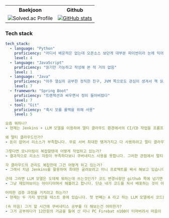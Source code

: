 <!-- 피스피스~! -->
<div align="center">
  

<table>
  <tr>
    <th>Baekjoon</th>
    <th>Github</th>
  </tr>
  <tr>
    <td align="center">
      <!-- 백준 등급 이미지 -->
      <img 
        src="https://mazassumnida.wtf/api/v2/generate_badge?boj=jhb9904" 
        alt="Solved.ac Profile"
      />
    </td>
    <td align="center">
      <!-- 깃허브 통계 이미지 -->
      <a href="https://github.com/anuraghazra/github-readme-stats">
        <img 
          src="https://github-readme-stats.vercel.app/api?username=onestar99&show_icons=true" 
          alt="GitHub stats" 
        />
      </a>
    </td>
  </tr>
</table>



</div>

### Tech stack
```yaml
tech_stack:
  - language: "Python"
    proficiency: "어디서 배운적은 없는데 오픈소스 보던게 대부분 파이썬이라 눈에 익어버리고 어떤게 좋은 코드인지 구분이 가기 시작"
    level: 4
  - language: "JavaScript"
    proficiency: "읽기만 가능하고 작성해 본 적 거의 없음"
    level: 1
  - language: "Java"
    proficiency: "아주 열심히 공부한 정직한 친구, JVM 쪽으로도 관심이 생겨서 책 읽으며 공부 중"
    level: 7
  - framework: "Spring Boot"
    proficiency: "트랜잭션과 싸우면서 정이 들어버렸다"
    level: 7
  - tool: "Git"
    proficiency: "혹시 모를 롤백을 위해 사용"
    level: 5
```

```yaml
요즘 뭐하나?
- 현재는 Jenkins + LLM 모델을 이용하여 멀티 클라우드 환경에서의 CI/CD 작업을 프롬프트와 자연어만으로 자동으로 config 값들을 수정하는 프로젝트를 비밀리에 진행하고 있습니다.

왜 멀티 클라우드인가?
- 돈이 없어서 리소스가 부족합니다. 무료 서버 최대한 땡겨가지고 다 사용하려고 멀티 클라우드로 전환했습니다. 덕분에 관리하기가 너무 복잡해져서 이를 통합적으로 쉽게 관리하기 위해 여러 방법으로 작업 중입니다.

그렇다면 모니터링이 복잡할텐데 어떻게 작업하고 있는가?
- 결과적으로 리소스 자원이 부족하다보니 쿠버네티스 사용을 못합니다. 그러한 관점에서 멀티 클라우드에 있는 각기 서버들의 메트릭 데이터들을 중앙 클라우드(임의의 클라우드)쪽으로 프로메테우스로 통합 전송한 후, 그라파나를 사용하여 관리소스들을 모니터링을 합니다. 월페이퍼 엔진이라는 배경화면을 만들 수 있는 엔진이 있는데, 이걸로 처음에 자바스크립트로 json API를 받아 모니터링 해보려고 했다가 그라파나를 발견해서 써보고 있는데 만족스럽습니다.

각 클라우드의 관리도 복잡한테 그건 어떻게 하고 있는가?
- 그래서 지금 Jenkins를 활용하여 최대한 굴려보려고 미니 프로젝트를 짜서 해보고 있습니다. 클라우드 독립 환경만 지금 5개로 굴려지고 있습니다. 이러다보니 VPC도 설정을 못하고 각기 서버에서 최대한 보안성을 높이기 위해 해당되는 서버들간의 IP만 통신 교류가 진행되야 합니다. 이를 위해 Config 서버를 따로 두고 각 클라우드 환경에서 유기적으로 방화벽을 조정해줘야 합니다. Config 서버가 변경될 때에는 해당 Config 서버의 주소를 다른 서버들에서 변경을 해줘야 합니다. 이를 위해 현재 작업 하고 있는 것이 Jenkins 작업입니다. 해당 프로젝트의 github 배포 서버에서 변동을 주면 자동으로 CI/CD 작업을 할 수 있도록 docker 이미지화와 변경을 자동화하는 작업을 하고 있습니다.

근데 그러면 LLM 모델은 도데체 뭐하는데 쓰는것인가? 코드 변경사항만 github 쪽에 넘기면 config 관련 내용들이 전부 수정되는 것이 아닌가?
- 그냥 재밌어보이는 아이디어여서 해볼려고 합니다. 단순 내가 코드를 쳐서 배포하는 것이 아닌, LLM을 최대한 활용하여 해당 ip 주소들에 대한 프롬프트와 내용만을 변경해달라고 요청하면 자동으로 서비스에 적용되는 것을 보고 싶습니다. 현재 고민중에 있는 것은 LLM 모델이 만든 코드에 대한 검증입니다. 코드의 검증이 마쳐진 후에야 github 쪽으로 push 작업을 할 수 있습니다. LLM 모델이 만든 코드에 대한 신용도가 아직까지는 떨어짐에 있어서 그렇습니다. 사실 LLM 에게 코드를 만들어달라고 하고 내가 그것을 보고 확인한 후에 Deploy 하도록 하는 작업은 어렵지 않습니다. 하지만 제가 하고 싶은 것은 그야말로 AI에 대한 완전한 신용을 가지는 Tool입니다. 그렇기에 프롬프트와 자연어를 적용하면, 사용자가 내용을 확인하는 것이 아닌 알아서 작업이 마쳐져야 하는 것입니다.

어떠한 검증 과정을 거치려고 하는가?
- 현재는 두 가지 방안을 테스트 중에 있습니다. 첫 번째는 A 라고 하는 LLM 모델에서 코드를 만든 후, B 라는 다른 LLM 모델에서 비교를 하는 것입니다. 기존 코드와 A 코드를 비교 하여 해당 변동 사항이 맞는지 B 모델에게 검증하는 것입니다. 두 번째 방법은 A 모델과 B 모델간 GAN(적대적 생성 신경망) 방법을 이용하는 것입니다. 해당 코드를 두 모델간 경쟁 체제에서 더 올바른 코드를 추출하게 하는 방식입니다. 현재까지는 첫 번째 방법을 통한 방법이 구현도 면에서는 어렵지 않고 적용하기 괜찮아보여 개발을 진행 중에 있습니다. 두 번째 방법은 모델 간 결과를 서로에게 넘기면서 새롭게 추론하는 방식으로 할 수 있을 것 같은데, 어느 정도로 서로에게 데이터를 핑퐁해야 좋은 결과 값을 넘겨 줄 수 있을지는 테스트를 진행해 봐야 합니다. 이는 한 코드 문단에 대한 얘기일수도 있고, 해당 프로젝트가 가지는 전체 코드에 대해 해당할 수도 있습니다.

(속 마음) 그거 할 시간에 쿠버네티스 공부를 더 해보는건 어떠한가?
- 그거 공부하다가 12만원의 거금을 들여 산 미니 PC Firebat n100이 터져버려서 마음이 너무 아파서 지금은 못한다. 사실 쿠버네티스를 쓰더라도 로컬에서 연습은 되겠지만 그걸 검증하고 JMeter 같은 걸로 테스트 할 수 있는 환경이 전혀 없어서 못 쓴다. 나도 공부하고 싶다.
```
